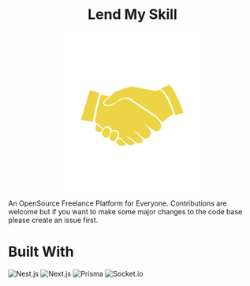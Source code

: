 <h1 align="center" >
Lend My Skill
</h1>
<div align="center">

![image](/apps/client/public/brand/icon-transparent.png)

</div>

An OpenSource Freelance Platform for Everyone. 
Contributions are welcome but if you want to make some major changes to the code base please create an issue first.


# Built With

![Nest.js](https://img.shields.io/badge/nestjs-E0234E?style=for-the-badge&logo=nestjs&logoColor=white)
![Next.js](https://img.shields.io/badge/next.js-000000?style=for-the-badge&logo=nextdotjs&logoColor=white)
![Prisma](https://img.shields.io/badge/Prisma-3982CE?style=for-the-badge&logo=Prisma&logoColor=white)
![Socket.io](https://img.shields.io/badge/Socket.io-010101?&style=for-the-badge&logo=Socket.io&logoColor=white)
